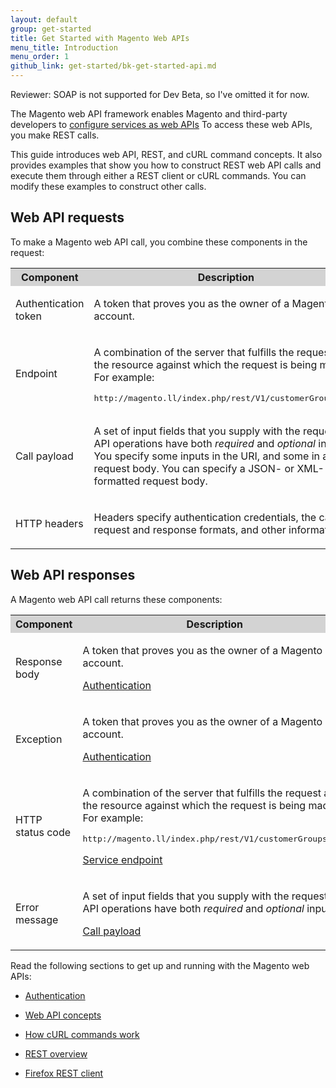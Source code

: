 ```yaml
---
layout: default
group: get-started
title: Get Started with Magento Web APIs
menu_title: Introduction
menu_order: 1
github_link: get-started/bk-get-started-api.md
---
```


<p class="q">Reviewer: SOAP is not supported for Dev Beta, so I've omitted it for now.</p>
<p>The Magento web API framework enables Magento and third-party developers to <a href="{{ site.gdeurl }}extension-dev-guide/service-contracts/service-to-web-service.html">configure services as web APIs</a> To access these web APIs, you make REST calls.</p>
<p>This guide introduces web API, REST, and cURL command concepts. It also provides examples that show you how to construct REST web API calls and execute them through either a REST client or cURL commands. You can modify these examples to construct other calls.</p>
<h2>Web API requests</h2>
<p>To make a Magento web API call, you combine these components in the request:</p>
<table style="width:100%">
   <tr bgcolor="lightgray">
      <th>Component</th>
      <th>Description</th>
      <th>See</th>
   </tr>
   <tr>
      <td>
         <p>Authentication token</p>
      </td>
      <td>
         <p>A token that proves you as the owner of a Magento
            account.
         </p>
      </td>
      <td>
         <p><a href="{{ site.gdeurl }}get-started/gs-authentication.html">Authentication</a>
         </p>
      </td>
   </tr>
   <tr>
      <td>
         <p>Endpoint</p>
      </td>
      <td>
         <p>A combination of the server that fulfills the request and the resource against which the request is being made. For example:</p>
         <pre>http://magento.ll/index.php/rest/V1/customerGroups/:id</pre>
      </td>
      <td>
         <p><a href="{{ site.gdeurl }}get-started/gs-web-api-concepts.html#endpoints">Endpoints</a></p>
      </td>
   </tr>
   <tr>
      <td>
         <p>Call payload</p>
      </td>
      <td>
         <p>A set of input fields that you supply with the request.
            API operations have both
            <em>required</em> and
            <em>optional</em> inputs. You specify some inputs in the URI, and some in a request body. You can specify a JSON- or XML-formatted request body.
         </p>
      </td>
      <td>
         <p><a href="{{ site.gdeurl }}get-started/gs-web-api-concepts.html#payload">Call payload</a></p>
      </td>
   </tr>
   <tr>
      <td>
         <p>HTTP headers</p>
      </td>
      <td>
         <p>Headers specify authentication credentials, the call request and response formats,
            and other information.
         </p>
      </td>
      <td>
         <p><a href="{{ site.gdeurl }}get-started/gs-web-api-concepts.html#http-headers">HTTP headers</a></p>
      </td>
   </tr>
   </tbody>
</table>
<h2>Web API responses</h2>
<p>A Magento web API call returns these components:</p>
<table style="width:100%">
   <tr bgcolor="lightgray">
      <th>Component</th>
      <th>Description</th>
   </tr>
   <tr>
      <td>
         <p>Response body</p>
      </td>
      <td>
         <p>A token that proves you as the owner of a Magento
            account.
         </p>
         <p><a href="{{ site.gdeurl }}get-started/gs-authentication.html">Authentication</a>
         </p>
      </td>
   </tr>
   <tr>
      <td>
         <p>Exception</p>
      </td>
      <td>
         <p>A token that proves you as the owner of a Magento
            account.
         </p>
         <p><a href="{{ site.gdeurl }}get-started/gs-authentication.html">Authentication</a>
         </p>
      </td>
   </tr>
   <tr>
      <td>
         <p>HTTP status code</p>
      </td>
      <td>
         <p>A combination of the server that fulfills the request and the resource against which the request is being made. For example:</p>
         <pre>http://magento.ll/index.php/rest/V1/customerGroups/:id</pre>
         <p><a href="{{ site.gdeurl }}get-started/gs-web-api-concepts.html#service-endpoint">Service endpoint</a></p>
      </td>
   </tr>
   <tr>
      <td>
         <p>Error message</p>
      </td>
      <td>
         <p>A set of input fields that you supply with the request.
            API operations have both
            <em>required</em> and
            <em>optional</em> inputs.
         </p>
         <p><a href="{{ site.gdeurl }}get-started/gs-web-api-concepts.html#payload">Call payload</a></p>
      </td>
   </tr>
</table>
<p>Read the following sections to get up and running with the Magento web APIs:</p>
<ul>
   <li>
      <p>
         <a href="{{ site.gdeurl }}get-started/gs-authentication.html">Authentication</a>
      </p>
   </li>
   <li>
      <p>
         <a href="{{ site.gdeurl }}get-started/gs-web-api-concepts.html">Web API concepts</a>
      </p>
   </li>
   <li>
      <p><a href="{{ site.gdeurl }}get-started/gs-curl.html">How cURL commands work</a></p>
   </li>
   <li>
      <p>
         <a href="{{ site.gdeurl }}get-started/gs-rest-overview.html">REST overview</a>
      </p>
   </li>
   <li>
      <p>
         <a href="{{ site.gdeurl }}get-started/gs-rest-ff-rest-client.html">Firefox REST client</a>
      </p>
   </li>
   <!--
      <li>
         <p>
            <a href="{{ site.gdeurl }}get-started/soap/soap-web-api-calls.html">SOAP web API calls</a>
         </p>
      </li>
      -->
</ul>






